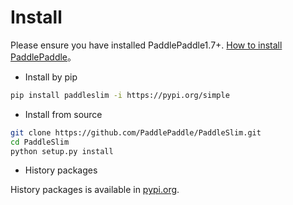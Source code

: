 # Install

Please ensure you have installed PaddlePaddle1.7+. [How to install PaddlePaddle](https://www.paddlepaddle.org.cn/install/quick)。


- Install by pip

```bash
pip install paddleslim -i https://pypi.org/simple
```

- Install from source

```bash
git clone https://github.com/PaddlePaddle/PaddleSlim.git
cd PaddleSlim
python setup.py install
```

- History packages

History packages is available in [pypi.org](https://pypi.org/project/paddleslim/#history).
